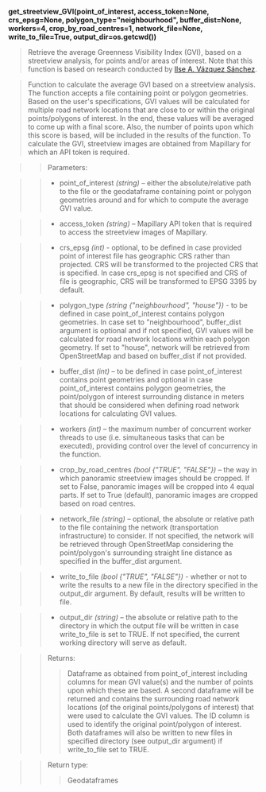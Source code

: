 **get_streetview_GVI(point_of_interest, access_token=None, crs_epsg=None, polygon_type="neighbourhood", buffer_dist=None, workers=4, crop_by_road_centres=1, network_file=None, write_to_file=True, output_dir=os.getcwd())**

> Retrieve the average Greenness Visibility Index (GVI), based on a streetview analysis, for points and/or areas of interest. Note that this function is based on research conducted by [Ilse A. Vázquez Sánchez](https://github.com/Spatial-Data-Science-and-GEO-AI-Lab/StreetView-NatureVisibility).

> Function to calculate the average GVI based on a streetview analysis. The function accepts a file containing point or polygon geometries. Based on the user's specifications, GVI values will be calculated for multiple road network locations that are close to or within the original points/polygons of interest. In the end, these values will be averaged to come up with a final score. Also, the number of points upon which this score is based, will be included in the results of the function. To calculate the GVI, streetview images are obtained from Mapillary for which an API token is required.

>> Parameters: 

>> - point_of_interest *(string)* – either the absolute/relative path to the file or the geodataframe containing point or polygon geometries around and for which to compute the average GVI value.

>> - access_token *(string)* – Mapillary API token that is required to access the streetview images of Mapillary.

>> - crs_epsg *(int)* - optional, to be defined in case provided point of interest file has geographic CRS rather than projected. CRS will be transformed to the projected CRS that is specified. In case crs_epsg is not specified and CRS of file is geographic, CRS will be transformed to EPSG 3395 by default. 

>> - polygon_type *(string {"neighbourhood", "house"})* - to be defined in case point_of_interest contains polygon geometries. In case set to "neighbourhood", buffer_dist argument is optional and if not specified, GVI values will be calculated for road network locations within each polygon geometry. If set to "house", network will be retrieved from OpenStreetMap and based on buffer_dist if not provided. 

>> - buffer_dist *(int)* – to be defined in case point_of_interest contains point geometries and optional in case point_of_interest contains polygon geometries, the point/polygon of interest surrounding distance in meters that should be considered when defining road network locations for calculating GVI values. 

>> - workers *(int)* – the maximum number of concurrent worker threads to use (i.e. simultaneous tasks that can be executed), providing control over the level of concurrency in the function.

>> - crop_by_road_centres *(bool {"TRUE", "FALSE"})* – the way in which panoramic streetview images should be cropped. If set to False, panoramic images will be cropped into 4 equal parts. If set to True (default), panoramic images are cropped based on road centres.

>> - network_file *(string)* – optional, the absolute or relative path to the file containing the network (transportation infrastructure) to consider. If not specified, the network will be retrieved through OpenStreetMap considering the point/polygon's surrounding straight line distance as specified in the buffer_dist argument.

>> - write_to_file *(bool {"TRUE", "FALSE"})* - whether or not to write the results to a new file in the directory specified in the output_dir argument. By default, results will be written to file.

>> - output_dir *(string)* – the absolute or relative path to the directory in which the output file will be written in case write_to_file is set to TRUE. If not specified, the current working directory will serve as default.

>>Returns:	
>>> Dataframe as obtained from point_of_interest including columns for mean GVI value(s) and the number of points upon which these are based. A second dataframe will be returned and contains the surrounding road network locations (of the original points/polygons of interest) that were used to calculate the GVI values. The ID column is used to identify the original point/polygon of interest. Both dataframes will also be written to new files in specified directory (see output_dir argument) if write_to_file set to TRUE. 

>>Return type:	
>>> Geodataframes